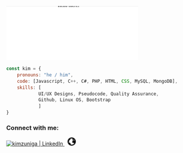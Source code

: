 <img align="center" width="70%" src="Animation.gif">

```javascript
const kim = {
    pronouns: "he / him",
    code: [Javascript, C++, C#, PHP, HTML, CSS, MySQL, MongoDB],
    skills: [
            UI/UX Designs, Pseudocode, Quality Assurance,
            Github, Linux OS, Bootstrap
            ]
}
```

<h3>Connect with me:</h3>
<a href="https://www.linkedin.com/in/kim-zuniga/">
    <img alt="kimzuniga | LinkedIn" width="22px" src="https://cdn.jsdelivr.net/npm/simple-icons@v3/icons/linkedin.svg" />
</a>
&nbsp;
<a href="https://kimzuniga.ca">
    <img alt="kimzuniga.ca" width="22px" src="https://raw.githubusercontent.com/iconic/open-iconic/master/svg/globe.svg"  />
</a>

<!--
**kimelizuniga/kimelizuniga** is a ✨ _special_ ✨ repository because its `README.md` (this file) appears on your GitHub profile.

Here are some ideas to get you started:

- 🔭 I’m currently working on ...
- 🌱 I’m currently learning ...
- 👯 I’m looking to collaborate on ...
- 🤔 I’m looking for help with ...
- 💬 Ask me about ...
- 📫 How to reach me: ...
- 😄 Pronouns: ...
- ⚡ Fun fact: ...
-->
